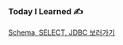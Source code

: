 ### Today I Learned ✍️

[Schema, SELECT, JDBC 보러가기](https://silicon-echinodon-49c.notion.site/Schema-SELECT-JDBC-21ba564bc2398045ae1adf059ddfbd57)